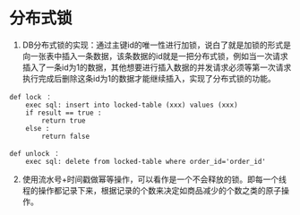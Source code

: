 # 分布式锁

1. DB分布式锁的实现：通过主键id的唯一性进行加锁，说白了就是加锁的形式是向一张表中插入一条数据，该条数据的id就是一把分布式锁，例如当一次请求插入了一条id为1的数据，其他想要进行插入数据的并发请求必须等第一次请求执行完成后删除这条id为1的数据才能继续插入，实现了分布式锁的功能。

```
def lock ：  
    exec sql: insert into locked-table (xxx) values (xxx)  
    if result == true :  
        return true  
    else :  
        return false  
    
def unlock ：  
    exec sql: delete from locked-table where order_id='order_id'  
```
2. 使用流水号+时间戳做幂等操作，可以看作是一个不会释放的锁。即每一个线程的操作都记录下来，根据记录的个数来决定如商品减少的个数之类的原子操作。